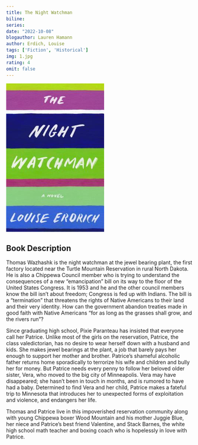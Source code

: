 ```yaml
---
title: The Night Watchman
biline:
series: 
date: "2022-10-08"
blogauthor: Lauren Hamann
author: Erdich, Louise
tags: ['Fiction', 'Historical']
img: 1.jpg
rating: 4
omit: false
---
```


![Book Cover](1.jpg)

## Book Description

Thomas Wazhashk is the night watchman at the jewel bearing plant, the first factory located near the Turtle Mountain Reservation in rural North Dakota. He is also a Chippewa Council member who is trying to understand the consequences of a new “emancipation” bill on its way to the floor of the United States Congress. It is 1953 and he and the other council members know the bill isn’t about freedom; Congress is fed up with Indians. The bill is a “termination” that threatens the rights of Native Americans to their land and their very identity. How can the government abandon treaties made in good faith with Native Americans “for as long as the grasses shall grow, and the rivers run”?

Since graduating high school, Pixie Paranteau has insisted that everyone call her Patrice. Unlike most of the girls on the reservation, Patrice, the class valedictorian, has no desire to wear herself down with a husband and kids. She makes jewel bearings at the plant, a job that barely pays her enough to support her mother and brother. Patrice’s shameful alcoholic father returns home sporadically to terrorize his wife and children and bully her for money. But Patrice needs every penny to follow her beloved older sister, Vera, who moved to the big city of Minneapolis. Vera may have disappeared; she hasn’t been in touch in months, and is rumored to have had a baby. Determined to find Vera and her child, Patrice makes a fateful trip to Minnesota that introduces her to unexpected forms of exploitation and violence, and endangers her life.

Thomas and Patrice live in this impoverished reservation community along with young Chippewa boxer Wood Mountain and his mother Juggie Blue, her niece and Patrice’s best friend Valentine, and Stack Barnes, the white high school math teacher and boxing coach who is hopelessly in love with Patrice.
